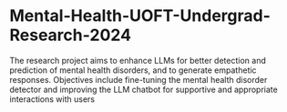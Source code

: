 # Mental-Health-UOFT-Undergrad-Research-2024
The research project aims to enhance LLMs for better detection and prediction of mental health disorders, and to generate empathetic responses. Objectives include fine-tuning the mental health disorder detector and improving the LLM chatbot for supportive and appropriate interactions with users
